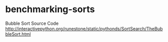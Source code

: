 # benchmarking-sorts

Bubble Sort Source Code http://interactivepython.org/runestone/static/pythonds/SortSearch/TheBubbleSort.html
